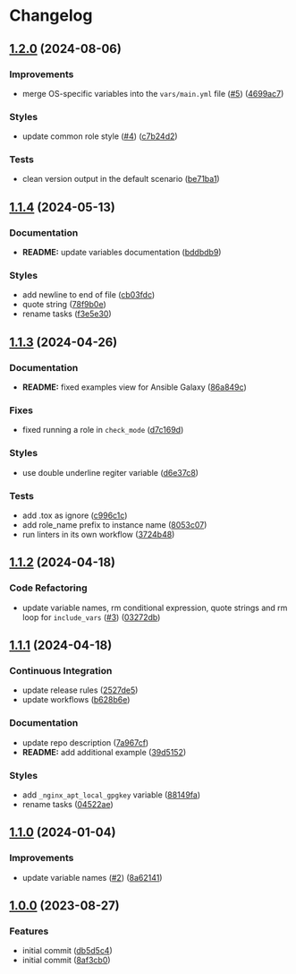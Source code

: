 # Changelog

## [1.2.0](https://github.com/antmelekhin/ansible-role-nginx/compare/v1.1.4...v1.2.0) (2024-08-06)


### Improvements

* merge OS-specific variables into the `vars/main.yml` file ([#5](https://github.com/antmelekhin/ansible-role-nginx/issues/5)) ([4699ac7](https://github.com/antmelekhin/ansible-role-nginx/commit/4699ac7aaae42a587def9f0a58ffb291eeb43a4c))


### Styles

* update common role style ([#4](https://github.com/antmelekhin/ansible-role-nginx/issues/4)) ([c7b24d2](https://github.com/antmelekhin/ansible-role-nginx/commit/c7b24d20674d844e48d8d79d52e723cc76dc9ceb))


### Tests

* clean version output in the default scenario ([be71ba1](https://github.com/antmelekhin/ansible-role-nginx/commit/be71ba17e093ff290319d0f2b7d921832c6b1b94))

## [1.1.4](https://github.com/antmelekhin/ansible-role-nginx/compare/v1.1.3...v1.1.4) (2024-05-13)


### Documentation

* **README:** update variables documentation ([bddbdb9](https://github.com/antmelekhin/ansible-role-nginx/commit/bddbdb98dc9b01ef934000a92a43804e8a277aad))


### Styles

* add newline to end of file ([cb03fdc](https://github.com/antmelekhin/ansible-role-nginx/commit/cb03fdcbd4f7e5ac7cbaa14d4e420d46b3e0f67a))
* quote string ([78f9b0e](https://github.com/antmelekhin/ansible-role-nginx/commit/78f9b0ef6465b1ec82f3bc5234475f5d34d6f25a))
* rename tasks ([f3e5e30](https://github.com/antmelekhin/ansible-role-nginx/commit/f3e5e30cfad803ac1cd23c495c72550223545340))

## [1.1.3](https://github.com/antmelekhin/ansible-role-nginx/compare/v1.1.2...v1.1.3) (2024-04-26)


### Documentation

* **README:** fixed examples view for Ansible Galaxy ([86a849c](https://github.com/antmelekhin/ansible-role-nginx/commit/86a849c4147c3ad99d479e00b6495fb5a6697484))


### Fixes

* fixed running a role in `check_mode` ([d7c169d](https://github.com/antmelekhin/ansible-role-nginx/commit/d7c169d682cfa0706f7b13f926de09f5ff2855be))


### Styles

* use double underline regiter variable ([d6e37c8](https://github.com/antmelekhin/ansible-role-nginx/commit/d6e37c806cd66ad91a57dabea4907896f69ded40))


### Tests

* add .tox as ignore ([c996c1c](https://github.com/antmelekhin/ansible-role-nginx/commit/c996c1c90055c8bc0ff98ea6324a0e8651440311))
* add role_name prefix to instance name ([8053c07](https://github.com/antmelekhin/ansible-role-nginx/commit/8053c07040934086b56ece9451b5894249f36dfa))
* run linters in its own workflow ([3724b48](https://github.com/antmelekhin/ansible-role-nginx/commit/3724b4882103f5e79f1d435492359a5492b72c6a))

## [1.1.2](https://github.com/antmelekhin/ansible-role-nginx/compare/v1.1.1...v1.1.2) (2024-04-18)


### Code Refactoring

* update variable names, rm conditional expression, quote strings and rm loop for `include_vars` ([#3](https://github.com/antmelekhin/ansible-role-nginx/issues/3)) ([03272db](https://github.com/antmelekhin/ansible-role-nginx/commit/03272dbbd5e9ac3692722eb6938273055126658f))

## [1.1.1](https://github.com/antmelekhin/ansible-role-nginx/compare/v1.1.0...v1.1.1) (2024-04-18)


### Continuous Integration

* update release rules ([2527de5](https://github.com/antmelekhin/ansible-role-nginx/commit/2527de5bb2093b5d0e5dae851680b22bd20c6212))
* update workflows ([b628b6e](https://github.com/antmelekhin/ansible-role-nginx/commit/b628b6e023f25703e16facc0cf30fb13093e26e4))


### Documentation

* update repo description ([7a967cf](https://github.com/antmelekhin/ansible-role-nginx/commit/7a967cf43c794242db762aef18e141561cde0b0d))
* **README:** add additional example ([39d5152](https://github.com/antmelekhin/ansible-role-nginx/commit/39d51526a0c985c22b94db2065b785b205f2ab0d))


### Styles

* add `_nginx_apt_local_gpgkey` variable ([88149fa](https://github.com/antmelekhin/ansible-role-nginx/commit/88149faec74db6fad56a34ec263355fc97d27fbd))
* rename tasks ([04522ae](https://github.com/antmelekhin/ansible-role-nginx/commit/04522ae130ad3197fd30874e0551bef70106b085))

## [1.1.0](https://github.com/antmelekhin/ansible-role-nginx/compare/v1.0.0...v1.1.0) (2024-01-04)


### Improvements

* update variable names ([#2](https://github.com/antmelekhin/ansible-role-nginx/issues/2)) ([8a62141](https://github.com/antmelekhin/ansible-role-nginx/commit/8a6214181e67fd8de860864da6aa74d499081848))

## [1.0.0](https://github.com/antmelekhin/ansible-role-nginx/compare/...v1.0.0) (2023-08-27)


### Features

* initial commit ([db5d5c4](https://github.com/antmelekhin/ansible-role-nginx/commit/db5d5c493592c0c3e60de46935274755361294dd))
* initial commit ([8af3cb0](https://github.com/antmelekhin/ansible-role-nginx/commit/8af3cb01416b8846fd03305aed1bfe83dff5d35a))
